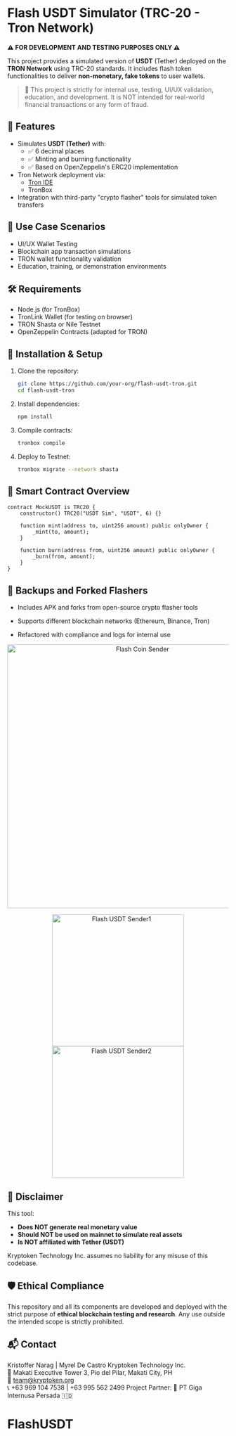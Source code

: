 # Flash USDT Simulator (TRC-20 - Tron Network)
**⚠ FOR DEVELOPMENT AND TESTING PURPOSES ONLY ⚠**

This project provides a simulated version of **USDT** (Tether) deployed on the **TRON Network** using TRC-20 standards. It includes flash token functionalities to deliver **non-monetary, fake tokens** to user wallets. 

> 🛑 This project is strictly for internal use, testing, UI/UX validation, education, and development. It is NOT intended for real-world financial transactions or any form of fraud.

## 📌 Features
- Simulates **USDT (Tether)** with:
  - ✅ 6 decimal places
  - ✅ Minting and burning functionality
  - ✅ Based on OpenZeppelin's ERC20 implementation
- Tron Network deployment via:
  - [Tron IDE](https://developers.tron.network/docs/tron-ide)
  - TronBox
- Integration with third-party "crypto flasher" tools for simulated token transfers

## 🚀 Use Case Scenarios
- UI/UX Wallet Testing
- Blockchain app transaction simulations
- TRON wallet functionality validation
- Education, training, or demonstration environments

## 🛠️ Requirements
- Node.js (for TronBox)
- TronLink Wallet (for testing on browser)
- TRON Shasta or Nile Testnet
- OpenZeppelin Contracts (adapted for TRON)

## 🔧 Installation & Setup
1. Clone the repository:
   ```bash
   git clone https://github.com/your-org/flash-usdt-tron.git
   cd flash-usdt-tron
   ```

2. Install dependencies:
   ```bash
   npm install
   ```

3. Compile contracts:
   ```bash
   tronbox compile
   ```

4. Deploy to Testnet:
   ```bash
   tronbox migrate --network shasta
   ```

## 📄 Smart Contract Overview
```solidity
contract MockUSDT is TRC20 {
    constructor() TRC20("USDT Sim", "USDT", 6) {}

    function mint(address to, uint256 amount) public onlyOwner {
        _mint(to, amount);
    }

    function burn(address from, uint256 amount) public onlyOwner {
        _burn(from, amount);
    }
}
```

## 📁 Backups and Forked Flashers
- Includes APK and forks from open-source crypto flasher tools
- Supports different blockchain networks (Ethereum, Binance, Tron)
- Refactored with compliance and logs for internal use

  <!-- First row: 1 image centered -->
<p align="center">
  <img src="https://www.kryptoken.org/wp-content/uploads/2025/07/Screenshot-from-2025-07-10-14-52-21.png" alt="Flash Coin Sender" width="600"/>
</p>

<!-- Second row: 2 images side by side -->
<p align="center">
  <img src="https://www.kryptoken.org/wp-content/uploads/2025/07/WhatsApp-Image-2025-07-10-at-14.58.04.jpeg" alt="Flash USDT Sender1" width="300"/>
  <img src="https://www.kryptoken.org/wp-content/uploads/2025/07/WhatsApp-Image-2025-07-10-at-14.58.041.jpeg" alt="Flash USDT Sender2" width="300"/>
</p>

## 📜 Disclaimer
This tool:
- **Does NOT generate real monetary value**
- **Should NOT be used on mainnet to simulate real assets**
- **Is NOT affiliated with Tether (USDT)**

Kryptoken Technology Inc. assumes no liability for any misuse of this codebase.

## 🛡️ Ethical Compliance
This repository and all its components are developed and deployed with the strict purpose of **ethical blockchain testing and research**. Any use outside the intended scope is strictly prohibited.

## 📬 Contact
Kristoffer Narag | Myrel De Castro
Kryptoken Technology Inc.  
📍 Makati Executive Tower 3, Pio del Pilar, Makati City, PH  
📧 team@kryptoken.org  
📞 +63 969 104 7538 | +63 995 562 2499
Project Partner:
👥 PT Giga Internusa Persada 🇮🇩
# FlashUSDT
